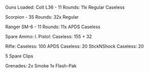 Guns Loaded:
Colt L36 - 11 Rounds:
11x Regular Caseless

Scorpion - 35 Rounds:
32x Regular

Ranger SM-6 - 11 Rounds:
11x APDS Caseless

Spare Ammo:
l. Pistol:
Caseless: 155 + 32

Rifle:
Caseless: 100
APDS Caseless:  20
StickNShock Caseless: 20

5 Spare Clips


Grenades:
2x Smoke
1x Flash-Pak